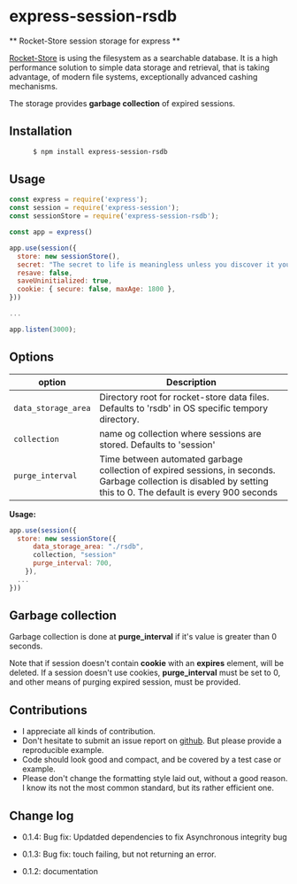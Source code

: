 # express-session-rsdb
** Rocket-Store session storage for express **

[Rocket-Store](https://www.npmjs.com/package/rocket-store) is using the filesystem as a searchable database. It is a high performance solution to simple data storage and retrieval, that is taking advantage, of modern file systems, exceptionally advanced cashing mechanisms.

The storage provides **garbage collection** of expired sessions.

## Installation
```sh
	  $ npm install express-session-rsdb
```

## Usage
```js
const express = require('express');
const session = require('express-session');
const sessionStore = require('express-session-rsdb');

const app = express()

app.use(session({
  store: new sessionStore(),
  secret: "The secret to life is meaningless unless you discover it yourself",
  resave: false,
  saveUninitialized: true,
  cookie: { secure: false, maxAge: 1800 },
}))

...

app.listen(3000);
```

## Options
| option | Description |
| --- | --- |
| `data_storage_area` | Directory root for rocket-store data files. Defaults to 'rsdb' in OS specific tempory directory.|
|`collection` | name og collection where sessions are stored. Defaults to 'session'|
|`purge_interval` | Time between automated garbage collection of expired sessions, in seconds. Garbage collection is disabled by setting this to 0. The default is every 900 seconds |

**Usage:**

```js
app.use(session({
  store: new sessionStore({
      data_storage_area: "./rsdb",
      collection, "session"
      purge_interval: 700,
    }),
  ...
}))  
```

## Garbage collection

Garbage collection is done at **purge_interval** if it's value is greater than 0 seconds.

Note that if session doesn't contain **cookie** with an **expires** element, will be deleted.
If a session doesn't use cookies, **purge_interval** must be set to 0, and other means of purging expired session, must be provided.


## Contributions
* I appreciate all kinds of contribution.
* Don't hesitate to submit an issue report on [github](https://github.com/paragi/express-session-rsdb/issues). But please provide a reproducible example.
* Code should look good and compact, and be covered by a test case or example.
* Please don't change the formatting style laid out, without a good reason. I know its not the most common standard, but its rather efficient one.


## Change log
* 0.1.4: Bug fix: Updatded dependencies to fix Asynchronous integrity bug
* 0.1.3: Bug fix: touch failing, but not returning an error.

* 0.1.2: documentation
